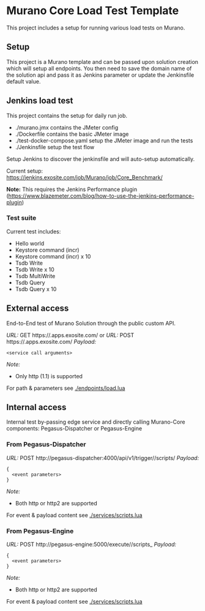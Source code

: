 # Murano Core Load Test Template

This project includes a setup for running various load tests on Murano.

## Setup

This project is a Murano template and can be passed upon solution creation which will setup all endpoints.
You then need to save the domain name of the solution api and pass it as Jenkins parameter or update the Jenkinsfile default value.

## Jenkins load test

This project contains the setup for daily run job.

- ./murano.jmx contains the JMeter config
- ./Dockerfile contains the basic JMeter image
- ./test-docker-compose.yaml setup the JMeter image and run the tests
- ./Jenkinsfile setup the test flow

Setup Jenkins to discover the jenkinsfile and will auto-setup automatically.

Current setup: https://jenkins.exosite.com/job/Murano/job/Core_Benchmark/

**Note:** This requires the Jenkins Performance plugin (https://www.blazemeter.com/blog/how-to-use-the-jenkins-performance-plugin)

### Test suite

Current test includes:

- Hello world
- Keystore command (incr)
- Keystore command (incr) x 10
- Tsdb Write
- Tsdb Write x 10
- Tsdb MultiWrite
- Tsdb Query
- Tsdb Query x 10

## External access

End-to-End test of Murano Solution through the public custom API.

*URL:* GET https://<solution domain>.apps.exosite.com/<path>
or
*URL:* POST https://<solution domain>.apps.exosite.com/<path>
*Payload:*
```application/json
<service call arguments>
```
*Note:*
* Only http (1.1) is supported

For path & parameters see [./endpoints/load.lua](./endpoints/load.lua)

## Internal access

Internal test by-passing edge service and directly calling Murano-Core components: Pegasus-Dispatcher or Pegasus-Engine

### From Pegasus-Dispatcher

*URL:* POST http://pegasus-dispatcher:4000/api/v1/trigger/<solution id>/scripts/<event>
*Payload:*
```application/json
{
  <event parameters>
}
```

*Note:*
* Both http or http2 are supported

For event & payload content see [./services/scripts.lua](./services/scripts.lua)

### From Pegasus-Engine

*URL:* POST http://pegasus-engine:5000/execute/<solution id>/scripts_<event>
*Payload:*
```application/json
{
  <event parameters>
}
```

*Note:*
* Both http or http2 are supported

For event & payload content see [./services/scripts.lua](./services/scripts.lua)
